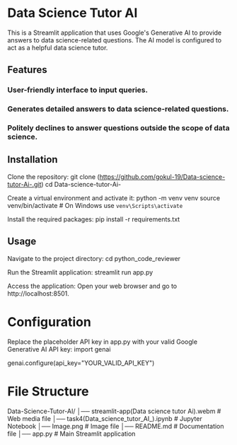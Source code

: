 # Data Science Tutor AI

This is a Streamlit application that uses Google's Generative AI to provide answers to data science-related questions. The AI model is configured to act as a helpful data science tutor.

## Features

### User-friendly interface to input queries.
### Generates detailed answers to data science-related questions.
### Politely declines to answer questions outside the scope of data science.

## Installation

Clone the repository:
git clone (https://github.com/gokul-19/Data-science-tutor-Ai-.git)
cd Data-science-tutor-Ai-

Create a virtual environment and activate it:
python -m venv venv
source venv/bin/activate  # On Windows use `venv\Scripts\activate`

Install the required packages:
pip install -r requirements.txt

## Usage

Navigate to the project directory:
cd python_code_reviewer

Run the Streamlit application:
streamlit run app.py

Access the application:
Open your web browser and go to http://localhost:8501.

# Configuration

Replace the placeholder API key in app.py with your valid Google Generative AI API key:
import genai

genai.configure(api_key="YOUR_VALID_API_KEY")

# File Structure

Data-Science-Tutor-AI/
│── streamlit-app(Data science tutor Ai).webm  # Web media file
│── task4(Data_science_tutor_AI_).ipynb        # Jupyter Notebook
│── Image.png                                  # Image file
│── README.md                                  # Documentation file
│── app.py                                     # Main Streamlit application


